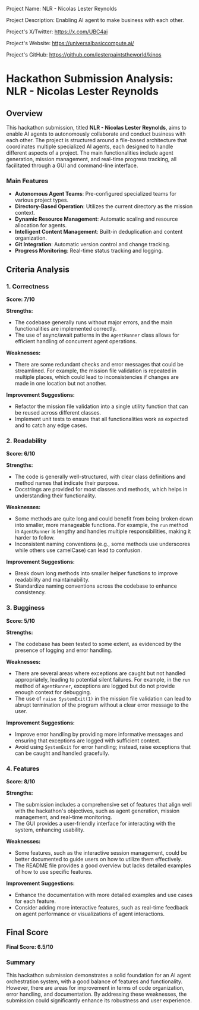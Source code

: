 
Project Name: NLR - Nicolas Lester Reynolds


Project Description: Enabling AI agent to make business with each other.


Project's X/Twitter: https://x.com/UBC4ai


Project's Website: https://universalbasiccompute.ai/


Project's GitHub: https://github.com/lesterpaintstheworld/kinos






# Hackathon Submission Analysis: NLR - Nicolas Lester Reynolds

## Overview

This hackathon submission, titled **NLR - Nicolas Lester Reynolds**, aims to enable AI agents to autonomously collaborate and conduct business with each other. The project is structured around a file-based architecture that coordinates multiple specialized AI agents, each designed to handle different aspects of a project. The main functionalities include agent generation, mission management, and real-time progress tracking, all facilitated through a GUI and command-line interface.

### Main Features
- **Autonomous Agent Teams**: Pre-configured specialized teams for various project types.
- **Directory-Based Operation**: Utilizes the current directory as the mission context.
- **Dynamic Resource Management**: Automatic scaling and resource allocation for agents.
- **Intelligent Content Management**: Built-in deduplication and content organization.
- **Git Integration**: Automatic version control and change tracking.
- **Progress Monitoring**: Real-time status tracking and logging.

## Criteria Analysis

### 1. Correctness
**Score: 7/10**

**Strengths:**
- The codebase generally runs without major errors, and the main functionalities are implemented correctly.
- The use of async/await patterns in the `AgentRunner` class allows for efficient handling of concurrent agent operations.

**Weaknesses:**
- There are some redundant checks and error messages that could be streamlined. For example, the mission file validation is repeated in multiple places, which could lead to inconsistencies if changes are made in one location but not another.

**Improvement Suggestions:**
- Refactor the mission file validation into a single utility function that can be reused across different classes.
- Implement unit tests to ensure that all functionalities work as expected and to catch any edge cases.

### 2. Readability
**Score: 6/10**

**Strengths:**
- The code is generally well-structured, with clear class definitions and method names that indicate their purpose.
- Docstrings are provided for most classes and methods, which helps in understanding their functionality.

**Weaknesses:**
- Some methods are quite long and could benefit from being broken down into smaller, more manageable functions. For example, the `run` method in `AgentRunner` is lengthy and handles multiple responsibilities, making it harder to follow.
- Inconsistent naming conventions (e.g., some methods use underscores while others use camelCase) can lead to confusion.

**Improvement Suggestions:**
- Break down long methods into smaller helper functions to improve readability and maintainability.
- Standardize naming conventions across the codebase to enhance consistency.

### 3. Bugginess
**Score: 5/10**

**Strengths:**
- The codebase has been tested to some extent, as evidenced by the presence of logging and error handling.

**Weaknesses:**
- There are several areas where exceptions are caught but not handled appropriately, leading to potential silent failures. For example, in the `run` method of `AgentRunner`, exceptions are logged but do not provide enough context for debugging.
- The use of `raise SystemExit(1)` in the mission file validation can lead to abrupt termination of the program without a clear error message to the user.

**Improvement Suggestions:**
- Improve error handling by providing more informative messages and ensuring that exceptions are logged with sufficient context.
- Avoid using `SystemExit` for error handling; instead, raise exceptions that can be caught and handled gracefully.

### 4. Features
**Score: 8/10**

**Strengths:**
- The submission includes a comprehensive set of features that align well with the hackathon's objectives, such as agent generation, mission management, and real-time monitoring.
- The GUI provides a user-friendly interface for interacting with the system, enhancing usability.

**Weaknesses:**
- Some features, such as the interactive session management, could be better documented to guide users on how to utilize them effectively.
- The README file provides a good overview but lacks detailed examples of how to use specific features.

**Improvement Suggestions:**
- Enhance the documentation with more detailed examples and use cases for each feature.
- Consider adding more interactive features, such as real-time feedback on agent performance or visualizations of agent interactions.

## Final Score
**Final Score: 6.5/10**

### Summary
This hackathon submission demonstrates a solid foundation for an AI agent orchestration system, with a good balance of features and functionality. However, there are areas for improvement in terms of code organization, error handling, and documentation. By addressing these weaknesses, the submission could significantly enhance its robustness and user experience.